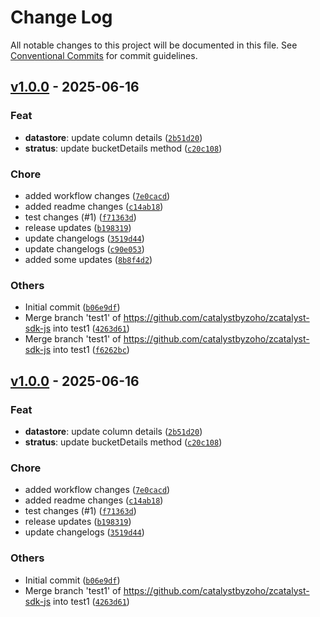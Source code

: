 # Change Log

All notable changes to this project will be documented in this file. See [Conventional Commits](https://conventionalcommits.org) for commit guidelines.


## [v1.0.0](https://github.com/catalystbyzoho/zc-sdk-js/releases/tag/v1.0.0) - 2025-06-16

### Feat
- **datastore**: update column details ([`2b51d20`](https://github.com/catalystbyzoho/zc-sdk-js/commit/2b51d201849028ab98a89ee849eb415ac6f0e09d))
- **stratus**: update bucketDetails method ([`c20c108`](https://github.com/catalystbyzoho/zc-sdk-js/commit/c20c108da6da6a6feb3bb1de69f3820b297de32b))

### Chore
- added workflow changes ([`7e0cacd`](https://github.com/catalystbyzoho/zc-sdk-js/commit/7e0cacd67386b290166b4e21b90a4e433ff90f99))
- added readme changes ([`c14ab18`](https://github.com/catalystbyzoho/zc-sdk-js/commit/c14ab1898be1a45b9888b26495247c1aa9844d40))
- test changes (#1) ([`f71363d`](https://github.com/catalystbyzoho/zc-sdk-js/commit/f71363d613119e209b2b65cb37ae4707354cad43))
- release updates ([`b198319`](https://github.com/catalystbyzoho/zc-sdk-js/commit/b198319c5ff4e729e6312740a141bdfb087288fb))
- update changelogs ([`3519d44`](https://github.com/catalystbyzoho/zc-sdk-js/commit/3519d44f9fc3f5c96991dfb291f074cd868c9e55))
- update changelogs ([`c90e053`](https://github.com/catalystbyzoho/zc-sdk-js/commit/c90e053d487a5dcf0b09d7a54487b0225bb08bff))
- added some updates ([`8b8f4d2`](https://github.com/catalystbyzoho/zc-sdk-js/commit/8b8f4d2c6131f2e3cfb4ca32702ced4892104a72))

### Others
- Initial commit ([`b06e9df`](https://github.com/catalystbyzoho/zc-sdk-js/commit/b06e9dffec23e8ca40bd7586c3b3a56f0da05444))
- Merge branch 'test1' of https://github.com/catalystbyzoho/zcatalyst-sdk-js into test1 ([`4263d61`](https://github.com/catalystbyzoho/zc-sdk-js/commit/4263d61d4532faf04e576d86cccc58081f4f98c2))
- Merge branch 'test1' of https://github.com/catalystbyzoho/zcatalyst-sdk-js into test1 ([`f6262bc`](https://github.com/catalystbyzoho/zc-sdk-js/commit/f6262bcd4d752ffd83fb5ed633fae5068948f6cc))

## [v1.0.0](https://github.com/catalystbyzoho/zc-sdk-js/releases/tag/v1.0.0) - 2025-06-16

### Feat
- **datastore**: update column details ([`2b51d20`](https://github.com/catalystbyzoho/zc-sdk-js/commit/2b51d201849028ab98a89ee849eb415ac6f0e09d))
- **stratus**: update bucketDetails method ([`c20c108`](https://github.com/catalystbyzoho/zc-sdk-js/commit/c20c108da6da6a6feb3bb1de69f3820b297de32b))

### Chore
- added workflow changes ([`7e0cacd`](https://github.com/catalystbyzoho/zc-sdk-js/commit/7e0cacd67386b290166b4e21b90a4e433ff90f99))
- added readme changes ([`c14ab18`](https://github.com/catalystbyzoho/zc-sdk-js/commit/c14ab1898be1a45b9888b26495247c1aa9844d40))
- test changes (#1) ([`f71363d`](https://github.com/catalystbyzoho/zc-sdk-js/commit/f71363d613119e209b2b65cb37ae4707354cad43))
- release updates ([`b198319`](https://github.com/catalystbyzoho/zc-sdk-js/commit/b198319c5ff4e729e6312740a141bdfb087288fb))
- update changelogs ([`3519d44`](https://github.com/catalystbyzoho/zc-sdk-js/commit/3519d44f9fc3f5c96991dfb291f074cd868c9e55))

### Others
- Initial commit ([`b06e9df`](https://github.com/catalystbyzoho/zc-sdk-js/commit/b06e9dffec23e8ca40bd7586c3b3a56f0da05444))
- Merge branch 'test1' of https://github.com/catalystbyzoho/zcatalyst-sdk-js into test1 ([`4263d61`](https://github.com/catalystbyzoho/zc-sdk-js/commit/4263d61d4532faf04e576d86cccc58081f4f98c2))
